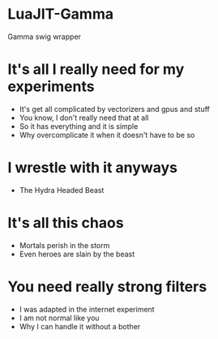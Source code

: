# LuaJIT-Gamma
Gamma swig wrapper 

# It's all I really need for my experiments
* It's get all complicated by vectorizers and gpus and stuff
* You know, I don't really need that at all
* So it has everything and it is simple
* Why overcomplicate it when it doesn't have to be so

# I wrestle with it anyways
* The Hydra Headed Beast

# It's all this chaos
* Mortals perish in the storm
* Even heroes are slain by the beast



# You need really strong filters
* I was adapted in the internet experiment
* I am not normal like you
* Why I can handle it without a bother

